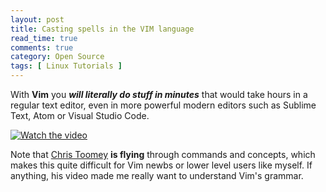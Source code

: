 ```yaml
---
layout: post
title: Casting spells in the VIM language
read_time: true  
comments: true
category: Open Source
tags: [ Linux Tutorials ]
---
```


With **Vim** you ***will literally do stuff in minutes*** that would take hours in a regular text editor, even in more powerful modern editors such as Sublime Text, Atom or Visual Studio Code.

[![Watch the video](https://img.youtube.com/vi/wlR5gYd6um0/maxresdefault.jpg)](https://youtu.be/wlR5gYd6um0)

Note that [Chris Toomey](https://ctoomey.com/) **is flying** through commands and concepts, which makes this quite difficult for Vim newbs or lower level users like myself. If anything, his video made me really want to understand Vim's grammar. 
